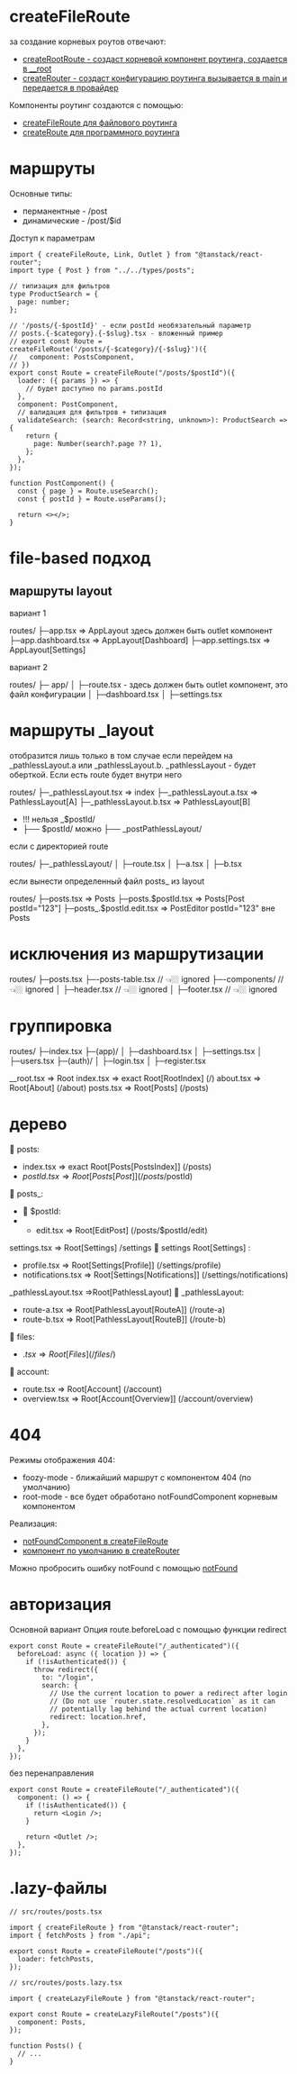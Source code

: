 # createFileRoute

за создание корневых роутов отвечают:

- [createRootRoute - создаст корневой компонент роутинга, создается в \_\_root](./functions/createRootRoute.md)
- [createRouter - создаст конфигурацию роутинга вызывается в main и передается в провайдер](./functions/createRouter.md)

Компоненты роутинг создаются с помощью:

- [createFileRoute для файлового роутинга](./functions/createFileRoute.md)
- [createRoute для программного роутинга](./functions/createRoute.md)

# маршруты

Основные типы:

- перманентные - /post
- динамические - /post/$id

Доступ к параметрам

```tsx
import { createFileRoute, Link, Outlet } from "@tanstack/react-router";
import type { Post } from "../../types/posts";

// типизация для фильтров
type ProductSearch = {
  page: number;
};

// '/posts/{-$postId}' - если postId необязательный параметр
// posts.{-$category}.{-$slug}.tsx - вложенный пример
// export const Route = createFileRoute('/posts/{-$category}/{-$slug}')({
//   component: PostsComponent,
// })
export const Route = createFileRoute("/posts/$postId")({
  loader: ({ params }) => {
    // будет доступно по params.postId
  },
  component: PostComponent,
  // валидация для фильтров + типизация
  validateSearch: (search: Record<string, unknown>): ProductSearch => {
    return {
      page: Number(search?.page ?? 1),
    };
  },
});

function PostComponent() {
  const { page } = Route.useSearch();
  const { postId } = Route.useParams();

  return <></>;
}
```

# file-based подход

## маршруты layout

вариант 1

routes/
├─app.tsx ⇒ AppLayout здесь должен быть outlet компонент
├─app.dashboard.tsx ⇒ AppLayout[Dashboard]
├─app.settings.tsx ⇒ AppLayout[Settings]

вариант 2

routes/
├─ app/
│ ├─route.tsx - здесь должен быть outlet компонент, это файл конфигурации
│ ├─dashboard.tsx
│ ├─settings.tsx

# маршруты \_layout

отобразится лишь только в том случае если перейдем на \_pathlessLayout.a или \_pathlessLayout.b. \_pathlessLayout - будет оберткой. Если есть route будет внутри него

routes/
├─_pathlessLayout.tsx ⇒ index
├─_pathlessLayout.a.tsx ⇒ PathlessLayout[A]
├─_pathlessLayout.b.tsx ⇒ PathlessLayout[B]

- !!! нельзя \_$postId/
- ├── $postId/ можно
  ├── \_postPathlessLayout/

если с директорией route

routes/
├─_pathlessLayout/
│ ├─route.tsx
│ ├─a.tsx
│ ├─b.tsx

если вынести определенный файл posts\_ из layout

routes/
├─posts.tsx ⇒ Posts
├─posts.$postId.tsx  ⇒ Posts[Post postId="123"]
├─posts_.$postId.edit.tsx ⇒ PostEditor postId="123" вне Posts

# исключения из маршрутизации

routes/
├─posts.tsx
├─-posts-table.tsx // 👈🏼 ignored
├─-components/ // 👈🏼 ignored
│ ├─header.tsx // 👈🏼 ignored
│ ├─footer.tsx // 👈🏼 ignored

# группировка

routes/
├─index.tsx
├─(app)/
│ ├─dashboard.tsx
│ ├─settings.tsx
│ ├─users.tsx
├─(auth)/
│ ├─login.tsx
│ ├─register.tsx

\_\_root.tsx ⇒ Root
index.tsx ⇒ exact Root[RootIndex] (/)
about.tsx ⇒ Root[About] (/about)
posts.tsx ⇒ Root[Posts] (/posts)

# дерево

📂 posts:

- index.tsx ⇒ exact Root[Posts[PostsIndex]] (/posts)
- $postId.tsx ⇒ Root[Posts[Post]] (/posts/$postId)

📂 posts\_:

- 📂 $postId:
- - edit.tsx ⇒ Root[EditPost] (/posts/$postId/edit)

settings.tsx ⇒ Root[Settings] /settings
📂 settings Root[Settings] :

- profile.tsx ⇒ Root[Settings[Profile]] (/settings/profile)
- notifications.tsx ⇒ Root[Settings[Notifications]] (/settings/notifications)

\_pathlessLayout.tsx ⇒Root[PathlessLayout]
📂 \_pathlessLayout:

- route-a.tsx ⇒ Root[PathlessLayout[RouteA]] (/route-a)
- route-b.tsx ⇒ Root[PathlessLayout[RouteB]] (/route-b)

📂 files:

- $.tsx ⇒ Root[Files] (/files/$)

📂 account:

- route.tsx ⇒ Root[Account] (/account)
- overview.tsx ⇒ Root[Account[Overview]] (/account/overview)

# 404

Режимы отображения 404:

- foozy-mode - ближайший маршрут с компонентом 404 (по умолчанию)
- root-mode - все будет обработано notFoundComponent корневым компонентом

Реализация:

- [notFoundComponent в createFileRoute](./functions/createFileRoute.md)
- [компонент по умолчанию в createRouter](./functions/createRouter.md)

Можно пробросить ошибку notFound с помощью [notFound](./functions/notFound.md)

# авторизация

Основной вариант Опция route.beforeLoad c помощью функции redirect

```tsx
export const Route = createFileRoute("/_authenticated")({
  beforeLoad: async ({ location }) => {
    if (!isAuthenticated()) {
      throw redirect({
        to: "/login",
        search: {
          // Use the current location to power a redirect after login
          // (Do not use `router.state.resolvedLocation` as it can
          // potentially lag behind the actual current location)
          redirect: location.href,
        },
      });
    }
  },
});
```

без перенаправления

```tsx
export const Route = createFileRoute("/_authenticated")({
  component: () => {
    if (!isAuthenticated()) {
      return <Login />;
    }

    return <Outlet />;
  },
});
```

# .lazy-файлы

```tsx
// src/routes/posts.tsx

import { createFileRoute } from "@tanstack/react-router";
import { fetchPosts } from "./api";

export const Route = createFileRoute("/posts")({
  loader: fetchPosts,
});
```

```tsx
// src/routes/posts.lazy.tsx

import { createLazyFileRoute } from "@tanstack/react-router";

export const Route = createLazyFileRoute("/posts")({
  component: Posts,
});

function Posts() {
  // ...
}
```
